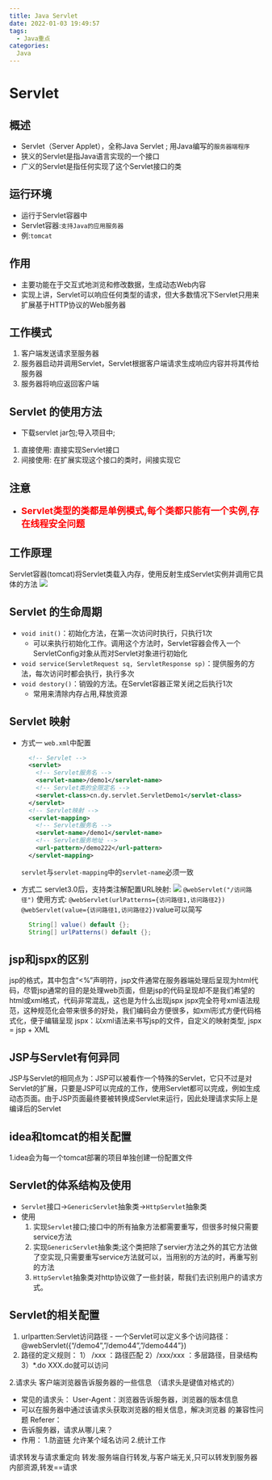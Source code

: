 ```yaml
---
title: Java Servlet
date: 2022-01-03 19:49:57
tags:
  - Java重点
categories:
  Java
---
```



# Servlet

## 概述
  - Servlet（Server Applet），全称Java Servlet ; 用Java编写的`服务器端程序`
  - 狭义的Servlet是指Java语言实现的一个接口
  - 广义的Servlet是指任何实现了这个Servlet接口的类

## 运行环境
  - 运行于Servlet容器中
  - Servlet容器:`支持Java的应用服务器`
  - 例:`tomcat`

## 作用
  - 主要功能在于交互式地浏览和修改数据，生成动态Web内容
  - 实现上讲，Servlet可以响应任何类型的请求，但大多数情况下Servlet只用来扩展基于HTTP协议的Web服务器

## 工作模式
  1. 客户端发送请求至服务器
  2. 服务器启动并调用Servlet，Servlet根据客户端请求生成响应内容并将其传给服务器
  3. 服务器将响应返回客户端

## Servlet 的使用方法
  - 下载servlet jar包;导入项目中;
  1. 直接使用: 直接实现Servlet接口
  2. 间接使用: 在扩展实现这个接口的类时，间接实现它

## 注意
  - **<font color='red' size='4.8'>Servlet类型的类都是单例模式,每个类都只能有一个实例,存在线程安全问题</font>**
    
## 工作原理
Servlet容器(tomcat)将Servlet类载入内存，使用反射生成Servlet实例并调用它具体的方法
![](tomcat工作机制.gif)

## Servlet 的生命周期
  - `void init()`：初始化方法，在第一次访问时执行，只执行1次
    - 可以来执行初始化工作。调用这个方法时，Servlet容器会传入一个ServletConfig对象从而对Servlet对象进行初始化
  - `void service(ServletRequest sq, ServletResponse sp)`：提供服务的方法，每次访问时都会执行，执行多次
  - `void destory()`：销毁的方法。在Servlet容器正常关闭之后执行1次
    - 常用来清除内存占用,释放资源

## Servlet 映射
  - 方式一
    `web.xml`中配置
    ``` xml
      <!-- Servlet -->
      <servlet>
        <!-- Servlet服务名 -->
        <servlet-name>/demo1</servlet-name>
        <!-- Servlet类的全限定名 -->
        <servlet-class>cn.dy.servlet.ServletDemo1</servlet-class>
      </servlet>
      <!-- Servlet映射 -->
      <servlet-mapping>
        <!-- Servlet服务名 -->
        <servlet-name>/demo1</servlet-name>
        <!-- Servlet服务地址 -->
        <url-pattern>/demo222</url-pattern>
      </servlet-mapping>
    ```
    `servlet`与`servlet-mapping`中的`servlet-name`必须一致
  - 方式二
    servlet3.0后，支持类注解配置URL映射:
    ![](@WebServlet配置属性.png)
    `@webServlet("/访问路径")`
    使用方式:
      `@webServlet(urlPatterns={访问路径1,访问路径2})`
      `@webServlet(value={访问路径1,访问路径2})`value可以简写
      
    ``` Java
      String[] value() default {};
      String[] urlPatterns() default {};
    ```
## jsp和jspx的区别
  jsp的格式，其中包含“<%”声明符，jsp文件通常在服务器端处理后呈现为html代码，尽管jsp通常的目的是处理web页面，但是jsp的代码呈现却不是我们希望的html或xml格式，代码非常混乱，这也是为什么出现jspx
  jspx完全符号xml语法规范，这种规范化会带来很多的好处，我们编码会方便很多，如xml形式方便代码格式化，便于编辑呈现
  jspx：以xml语法来书写jsp的文件，自定义的映射类型, jspx = jsp + XML

## JSP与Servlet有何异同

JSP与Servlet的相同点为：JSP可以被看作一个特殊的Servlet，它只不过是对Servlet的扩展，只要是JSP可以完成的工作，使用Servlet都可以完成，例如生成动态页面。由于JSP页面最终要被转换成Servlet来运行，因此处理请求实际上是编译后的Servlet

## idea和tomcat的相关配置
1.idea会为每一个tomcat部署的项目单独创建一份配置文件

## Servlet的体系结构及使用
  - `Servlet`接口->`GenericServlet`抽象类->`HttpServlet`抽象类
  - 使用
    1. 实现`Servlet`接口;接口中的所有抽象方法都需要重写，但很多时候只需要service方法
    2. 实现`GenericServlet`抽象类;这个类把除了servier方法之外的其它方法做了空实现,只需要重写service方法就可以，当用别的方法的时，再重写别的方法
    3. `HttpServlet`抽象类对http协议做了一些封装，帮我们去识别用户的请求方式。
## Servlet的相关配置
  1. urlpartten:Servlet访问路径
    - 一个Servlet可以定义多个访问路径： 			
      @webServlet({“/demo4”,”/demo44”,”/demo444”})
  2. 路径的定义规则：
    1） /xxx ：路径匹配
    2）/xxx/xxx  ：多层路径，目录结构
    3）*.do   XXX.do就可以访问

2.请求头
客户端浏览器告诉服务器的一些信息
（请求头是键值对格式的）
* 常见的请求头：
User-Agent：浏览器告诉服务器，浏览器的版本信息
* 可以在服务器中通过该请求头获取浏览器的相关信息，解决浏览器		的兼容性问题
Referer： 
* 告诉服务器，请求从哪儿来？
* 作用：
  1.防盗链
    允许某个域名访问
  2.统计工作

请求转发与请求重定向
转发:服务端自行转发,与客户端无关,只可以转发到服务器内部资源,转发==请求